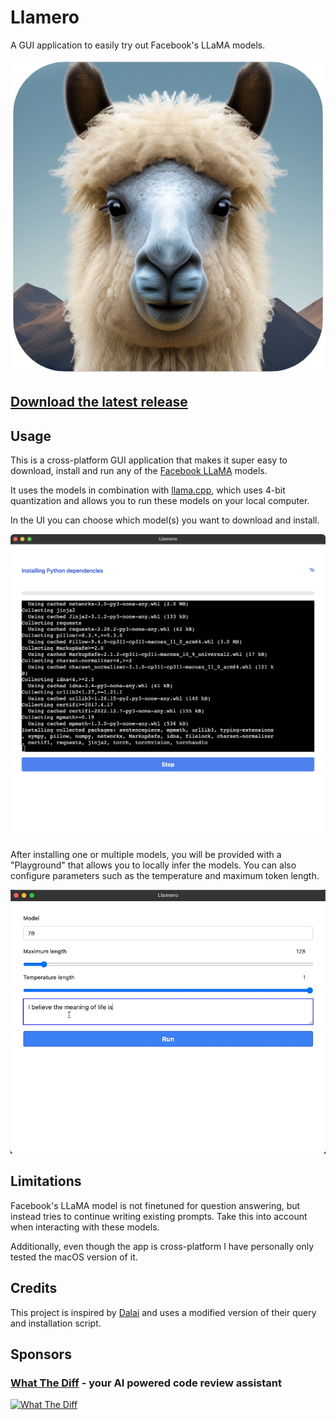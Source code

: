 # Llamero

A GUI application to easily try out Facebook's LLaMA models.

![](./build/icon.png)

## [Download the latest release](https://github.com/mpociot/llamero/releases)

## Usage

This is a cross-platform GUI application that makes it super easy to download, install and run any of the [Facebook LLaMA](https://github.com/facebookresearch/llama) models.

It uses the models in combination with [llama.cpp](https://github.com/ggerganov/llama.cpp), which uses 4-bit quantization and allows you to run these models on your local computer.

In the UI you can choose which model(s) you want to download and install.

![](./docs/install.png)

After installing one or multiple models, you will be provided with a "Playground" that allows you to locally infer the models. You can also configure parameters such as the temperature and maximum token length.

![](./docs/demo.gif)

## Limitations

Facebook's LLaMA model is not finetuned for question answering, but instead tries to continue writing existing prompts. Take this into account when interacting with these models.

Additionally, even though the app is cross-platform I have personally only tested the macOS version of it.

## Credits

This project is inspired by [Dalai](https://github.com/cocktailpeanut/dalai) and uses a modified version of their query and installation script.

## Sponsors

### [What The Diff](https://whatthediff.ai/?ref=gh-llamero) - your AI powered code review assistant

[![What The Diff](https://whatthediff.ai/images/card.png)](https://whatthediff.ai/?ref=gh-llamero)
